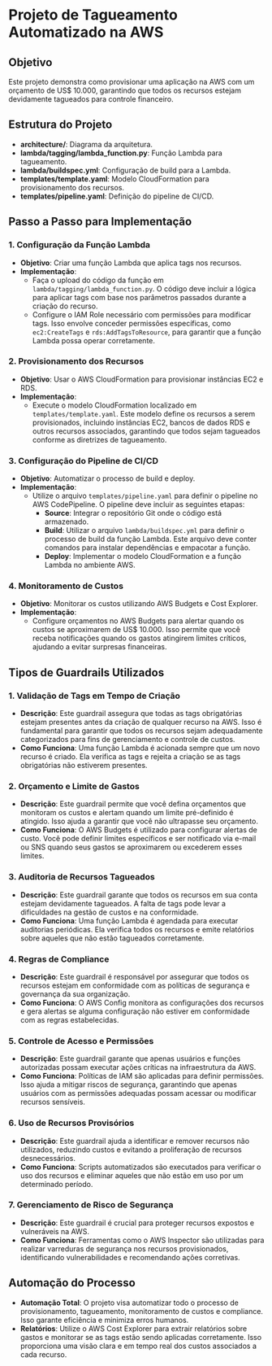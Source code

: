# **Projeto de Tagueamento Automatizado na AWS**

## **Objetivo**
Este projeto demonstra como provisionar uma aplicação na AWS com um orçamento de US$ 10.000, garantindo que todos os recursos estejam devidamente tagueados para controle financeiro.

## **Estrutura do Projeto**
- **architecture/**: Diagrama da arquitetura.
- **lambda/tagging/lambda_function.py**: Função Lambda para tagueamento.
- **lambda/buildspec.yml**: Configuração de build para a Lambda.
- **templates/template.yaml**: Modelo CloudFormation para provisionamento dos recursos.
- **templates/pipeline.yaml**: Definição do pipeline de CI/CD.

## **Passo a Passo para Implementação**

### **1. Configuração da Função Lambda**
- **Objetivo**: Criar uma função Lambda que aplica tags nos recursos.
- **Implementação**:
  - Faça o upload do código da função em `lambda/tagging/lambda_function.py`. O código deve incluir a lógica para aplicar tags com base nos parâmetros passados durante a criação do recurso.
  - Configure o IAM Role necessário com permissões para modificar tags. Isso envolve conceder permissões específicas, como `ec2:CreateTags` e `rds:AddTagsToResource`, para garantir que a função Lambda possa operar corretamente.

### **2. Provisionamento dos Recursos**
- **Objetivo**: Usar o AWS CloudFormation para provisionar instâncias EC2 e RDS.
- **Implementação**:
  - Execute o modelo CloudFormation localizado em `templates/template.yaml`. Este modelo define os recursos a serem provisionados, incluindo instâncias EC2, bancos de dados RDS e outros recursos associados, garantindo que todos sejam tagueados conforme as diretrizes de tagueamento.

### **3. Configuração do Pipeline de CI/CD**
- **Objetivo**: Automatizar o processo de build e deploy.
- **Implementação**:
  - Utilize o arquivo `templates/pipeline.yaml` para definir o pipeline no AWS CodePipeline. O pipeline deve incluir as seguintes etapas:
    - **Source**: Integrar o repositório Git onde o código está armazenado.
    - **Build**: Utilizar o arquivo `lambda/buildspec.yml` para definir o processo de build da função Lambda. Este arquivo deve conter comandos para instalar dependências e empacotar a função.
    - **Deploy**: Implementar o modelo CloudFormation e a função Lambda no ambiente AWS.

### **4. Monitoramento de Custos**
- **Objetivo**: Monitorar os custos utilizando AWS Budgets e Cost Explorer.
- **Implementação**:
  - Configure orçamentos no AWS Budgets para alertar quando os custos se aproximarem de US$ 10.000. Isso permite que você receba notificações quando os gastos atingirem limites críticos, ajudando a evitar surpresas financeiras.

## **Tipos de Guardrails Utilizados**

### **1. Validação de Tags em Tempo de Criação**
- **Descrição**: Este guardrail assegura que todas as tags obrigatórias estejam presentes antes da criação de qualquer recurso na AWS. Isso é fundamental para garantir que todos os recursos sejam adequadamente categorizados para fins de gerenciamento e controle de custos.
- **Como Funciona**: Uma função Lambda é acionada sempre que um novo recurso é criado. Ela verifica as tags e rejeita a criação se as tags obrigatórias não estiverem presentes.

### **2. Orçamento e Limite de Gastos**
- **Descrição**: Este guardrail permite que você defina orçamentos que monitoram os custos e alertam quando um limite pré-definido é atingido. Isso ajuda a garantir que você não ultrapasse seu orçamento.
- **Como Funciona**: O AWS Budgets é utilizado para configurar alertas de custo. Você pode definir limites específicos e ser notificado via e-mail ou SNS quando seus gastos se aproximarem ou excederem esses limites.

### **3. Auditoria de Recursos Tagueados**
- **Descrição**: Este guardrail garante que todos os recursos em sua conta estejam devidamente tagueados. A falta de tags pode levar a dificuldades na gestão de custos e na conformidade.
- **Como Funciona**: Uma função Lambda é agendada para executar auditorias periódicas. Ela verifica todos os recursos e emite relatórios sobre aqueles que não estão tagueados corretamente.

### **4. Regras de Compliance**
- **Descrição**: Este guardrail é responsável por assegurar que todos os recursos estejam em conformidade com as políticas de segurança e governança da sua organização.
- **Como Funciona**: O AWS Config monitora as configurações dos recursos e gera alertas se alguma configuração não estiver em conformidade com as regras estabelecidas.

### **5. Controle de Acesso e Permissões**
- **Descrição**: Este guardrail garante que apenas usuários e funções autorizadas possam executar ações críticas na infraestrutura da AWS.
- **Como Funciona**: Políticas de IAM são aplicadas para definir permissões. Isso ajuda a mitigar riscos de segurança, garantindo que apenas usuários com as permissões adequadas possam acessar ou modificar recursos sensíveis.

### **6. Uso de Recursos Provisórios**
- **Descrição**: Este guardrail ajuda a identificar e remover recursos não utilizados, reduzindo custos e evitando a proliferação de recursos desnecessários.
- **Como Funciona**: Scripts automatizados são executados para verificar o uso dos recursos e eliminar aqueles que não estão em uso por um determinado período.

### **7. Gerenciamento de Risco de Segurança**
- **Descrição**: Este guardrail é crucial para proteger recursos expostos e vulneráveis na AWS.
- **Como Funciona**: Ferramentas como o AWS Inspector são utilizadas para realizar varreduras de segurança nos recursos provisionados, identificando vulnerabilidades e recomendando ações corretivas.

## **Automação do Processo**
- **Automação Total**: O projeto visa automatizar todo o processo de provisionamento, tagueamento, monitoramento de custos e compliance. Isso garante eficiência e minimiza erros humanos.
- **Relatórios**: Utilize o AWS Cost Explorer para extrair relatórios sobre gastos e monitorar se as tags estão sendo aplicadas corretamente. Isso proporciona uma visão clara e em tempo real dos custos associados a cada recurso.

